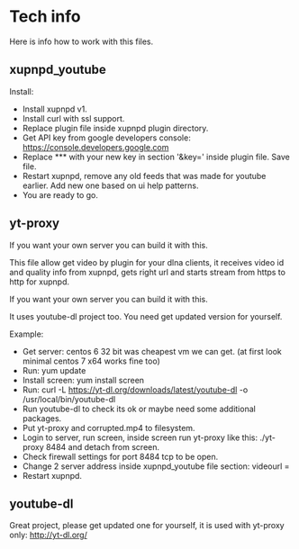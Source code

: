 # Tech info
  Here is info how to work with this files.
  

## xupnpd_youtube

  Install:
  
  - Install xupnpd v1.
  - Install curl with ssl support.
  - Replace plugin file inside xupnpd plugin directory.
  - Get API key from google developers console: https://console.developers.google.com
  - Replace *** with your new key in section '&key=' inside plugin file. Save file.
  - Restart xupnpd, remove any old feeds that was made for youtube earlier. Add new one based on ui help patterns.
  - You are ready to go.
  
  
## yt-proxy

  If you want your own server you can build it with this.
   
  This file allow get video by plugin for your dlna clients, it receives video id and quality info from xupnpd, gets right url and starts stream from https to http for xupnpd.
  
  If you want your own server you can build it with this.
  
  It uses youtube-dl project too. You need get updated version for yourself.
  
  Example:
  
   - Get server: centos 6 32 bit was cheapest vm we can get. (at first look minimal centos 7 x64 works fine too)
   - Run: yum update
   - Install screen: yum install screen
   - Run: curl -L https://yt-dl.org/downloads/latest/youtube-dl -o /usr/local/bin/youtube-dl
   - Run youtube-dl to check its ok or maybe need some additional packages.
   - Put yt-proxy and corrupted.mp4 to filesystem.
   - Login to server, run screen, inside screen run yt-proxy like this: ./yt-proxy 8484 and detach from screen.
   - Check firewall settings for port 8484 tcp to be open.
   - Change 2 server address inside xupnpd_youtube file section: videourl =
   - Restart xupnpd.
  
  
## youtube-dl

  Great project, please get updated one for yourself, it is used with yt-proxy only: http://yt-dl.org/

